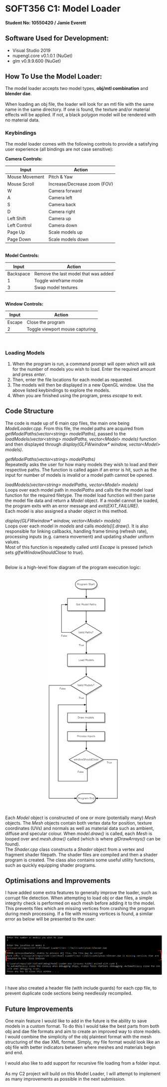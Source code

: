# SOFT356 C1: Model Loader

#### Student No: 10550420 / Jamie Everett

<!-- Which version Visual Studio, OpenGL/Vulkan -->

## Software Used for Development:

<ul>
    <li>Visual Studio 2019</li>
    <li>nupengl.core v0.1.0.1 (NuGet)</li>
    <li>glm v0.9.9.600 (NuGet)</li>
</ul>

<!-- How do I work it? -->

## How To Use the Model Loader:

The model loader accepts two model types, <b>obj/mtl combination</b> and <b>blender dae</b>.
<br><br>
When loading an obj file, the loader will look for an mtl file with the same name in the same directory. If one is found, the texture and/or material effects will be applied. If not, a black polygon model will be rendered with no material data.

### Keybindings

The model loader comes with the following controls to provide a satisfying user experience (all bindings are not case sensitive):

<b>Camera Controls:</b>

| Input          | Action                       |
| -------------- | ---------------------------- |
| Mouse Movement | Pitch & Yaw                  |
| Mouse Scroll   | Increase/Decrease zoom (FOV) |
| W              | Camera forward               |
| A              | Camera left                  |
| S              | Camera back                  |
| D              | Camera right                 |
| Left Shift     | Camera up                    |
| Left Control   | Camera down                  |
| Page Up        | Scale models up              |
| Page Down      | Scale models down            |

<br>
<b>Model Controls:</b>

| Input     | Action                               |
| --------- | ------------------------------------ |
| Backspace | Remove the last model that was added |
| 1         | Toggle wireframe mode                |
| 3         | Swap model textures                  |

<br>
<b>Window Controls:</b>

| Input  | Action                          |
| ------ | ------------------------------- |
| Escape | Close the program               |
| 2      | Toggle viewport mouse capturing |

<br>

### Loading Models

<ol>
    <li>When the program is run, a command prompt will open which will ask for the number of models you wish to load. Enter the required amount and press <i>enter</i>.</li>
    <li>Then, enter the file locations for each model as requested.</li>
    <li>The models will then be displayed in a new OpenGL window. Use the above listed keybindings to explore the models.</li>
    <li>When you are finished using the program, press <i>escape</i> to exit.</li>
</ol>

## Code Structure

The code is made up of 6 main cpp files, the main one being <i>ModelLoader.cpp</i>. From this file, the model paths are acquired from <i>getModelPaths(vector\<string\> modelPaths)</i>, passed to the <i>loadModels(vector\<string\> modelPaths, vector\<Model\> models)</i> function and then displayed through <i>display(GLFWwindow\* window, vector\<Model\> models)</i>.

<i>getModelPaths(vector\<string\> modelPaths)</i>
<br>
Repeatedly asks the user for how many models they wish to load and their respective paths. The function is called again if an error is hit, such as the input for number of models is invalid or a model path cannot be opened.

<i>loadModels(vector\<string\> modelPaths, vector\<Model\> models)</i>
<br>
Loops over each model path in <i>modelPaths</i> and calls the the model load function for the required filetype. The model load function will then parse the model file data and return a <i>Model</i> object. If a model cannot be loaded, the program exits with an error message and <i>exit(EXIT_FAILURE)</i>.
<br>
Each model is also assigned a shader object in this method.

<i>display(GLFWwindow\* window, vector\<Model\> models)</i>
<br>
Loops over each model in <i>models</i> and calls <i>models[i].draw()</i>.
It is also responsible for linking callbacks, handling frame timing (refresh rate), processing inputs (e.g. camera movement) and updating shader uniform values.
<br>
Most of this function is repeatedly called until <i>Escape</i> is pressed (which sets <i>glfwWindowShouldClose</i> to <i>true</i>).

<br>
Below is a high-level flow diagram of the program execution logic:
<br><br>

<p align="center">
    <img src="doc/SOFT356-LogicFlowDiagram.png" title="Logic Flow Diagram" alt="Logic Flow Diagram">
</p>

<br>
Each <i>Model</i> object is constructed of one or more (potentially many) <i>Mesh</i> objects. The <i>Mesh</i> objects contain both vertex data for position, texture coordinates (UVs) and normals as well as material data such as ambient, diffuse and specular colour. When <i>model.draw()</i> is called, each <i>Mesh</i> is looped over and <i>mesh.draw()</i> called (which is where <i>glDrawArrays()</i> can be found).

<br>
The <i>Shader.cpp</i> class constructs a <i>Shader</i> object from a vertex and fragment shader filepath. The shader files are compiled and then a shader program is created. The class also contains some useful utility functions, such as quickly equipping shader programs.

## Optimisations and Improvements

I have added some extra features to generally improve the loader, such as corrupt file detection. When attempting to load obj or dae files, a simple integrity check is performed on each mesh before adding it to the model. This prevents files which are missing vertices from crashing the program during mesh processing. If a file with missing vertices is found, a similar error as below will be presented to the user:

<br>
<p align="center">
    <img src="doc/CorruptFileDetection.png" title="Corrupt File Detection" alt="Corrupt File Detection">
</p>

<br>
I have also created a header file (with include guards) for each cpp file, to prevent duplicate code sections being needlessly recompiled.

## Future Improvements

One main feature I would like to add in the future is the ability to save models in a custom format. To do this I would take the best parts from both obj and dae file formats and aim to create an improved way to store models. I would combine the simplicity of the obj plaintext format with the mesh structuring of the dae XML format. Simply, my file format would look like an obj file with better indicators between where meshes and materials begin and end.
<br><br>
I would also like to add support for recursive file loading from a folder input.
<br><br>
As my C2 project will build on this Model Loader, I will attempt to implement as many improvements as possible in the next submission.
